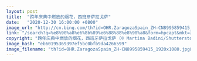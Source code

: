 ```yaml
---
layout: post
title:  "跨年庆典中燃放的烟花，西班牙萨拉戈萨"
date:   "2020-12-30 16:00:00 +0800"
image_url: "http://cn.bing.com/th?id=OHR.ZaragozaSpain_ZH-CN8995859415_1920x1080.jpg&rf=LaDigue_1920x1080.jpg&pid=hp"
link: "/search?q=%e8%90%a8%e6%8b%89%e6%88%88%e8%90%a8&form=hpcapt&mkt=zh-cn"
copyright: "跨年庆典中燃放的烟花，西班牙萨拉戈萨 (© Martina Badini/Shutterstock)"
image_hash: "eb60195369397ef5bc0bfb9da4266599"
image_filename: "th?id=OHR.ZaragozaSpain_ZH-CN8995859415_1920x1080.jpg&rf=LaDigue_1920x1080.jpg&pid=hp"
---
```


